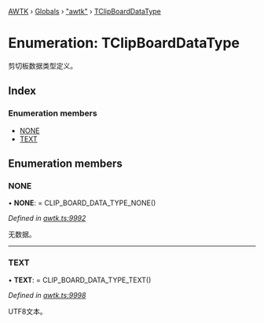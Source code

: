 [AWTK](../README.md) › [Globals](../globals.md) › ["awtk"](../modules/_awtk_.md) › [TClipBoardDataType](_awtk_.tclipboarddatatype.md)

# Enumeration: TClipBoardDataType

剪切板数据类型定义。

## Index

### Enumeration members

* [NONE](_awtk_.tclipboarddatatype.md#none)
* [TEXT](_awtk_.tclipboarddatatype.md#text)

## Enumeration members

###  NONE

• **NONE**: =  CLIP_BOARD_DATA_TYPE_NONE()

*Defined in [awtk.ts:9992](https://github.com/zlgopen/awtk-binding/blob/feacbc6/tools/code_gen/js/output/awtk.ts#L9992)*

无数据。

___

###  TEXT

• **TEXT**: =  CLIP_BOARD_DATA_TYPE_TEXT()

*Defined in [awtk.ts:9998](https://github.com/zlgopen/awtk-binding/blob/feacbc6/tools/code_gen/js/output/awtk.ts#L9998)*

UTF8文本。
